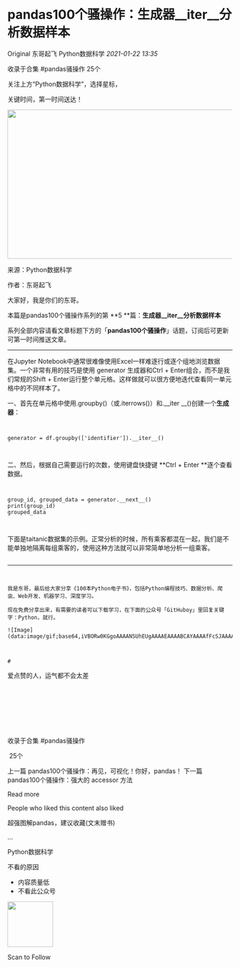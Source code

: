 # pandas100个骚操作：生成器\_\_iter\_\_分析数据样本

<a id="copyright_logo"></a>Original 东哥起飞 <a id="profileBt"></a><a id="js_name"></a>Python数据科学 *2021-01-22 13:35*

<a id="js_article-tag-card__left"></a>收录于合集 #pandas骚操作 <a id="js_article-tag-card__right"></a>25个

关注上方“Python数据科学”，选择星标，

关键时间，第一时间送达！

<img width="657" height="334" src="../../../_resources/640_wx_fmt_png_wxfrom_5_wx_lazy__a470889ebec34346a.png"/>

来源：Python数据科学

作者：东哥起飞

大家好，我是你们的东哥。

本篇是pandas100个骚操作系列的第 **5 **篇：**生成器\_\_iter\_\_分析数据样本**

系列全部内容请看文章标题下方的「**pandas100个骚操作**」话题，订阅后可更新可第一时间推送文章。

* * *

在Jupyter Notebook中通常很难像使用Excel一样难逐行或逐个组地浏览数据集。一个非常有用的技巧是使用 generator 生成器和Ctrl + Enter组合，而不是我们常规的Shift + Enter运行整个单元格。这样做就可以很方便地迭代查看同一单元格中的不同样本了。

一、首先在单元格中使用.groupby()（或.iterrows()）和.\_\_iter \_\_()创建一个**生成器**：

```


generator = df.groupby(['identifier']).__iter__()



```

二、然后，根据自己需要运行的次数，使用键盘快捷键 **Ctrl + Enter **逐个查看数据。

```


group_id, grouped_data = generator.__next__()
print(group_id) 
grouped_data



```

下面是taitanic数据集的示例。正常分析的时候，所有乘客都混在一起，我们是不能单独地隔离每组乘客的，使用这种方法就可以非常简单地分析一组乘客。

![Image](data:image/gif;base64,iVBORw0KGgoAAAANSUhEUgAAAAEAAAABCAYAAAAfFcSJAAAADUlEQVQImWNgYGBgAAAABQABh6FO1AAAAABJRU5ErkJggg==)

* * *

```


我是东哥，最后给大家分享《100本Python电子书》，包括Python编程技巧、数据分析、爬虫、Web开发、机器学习、深度学习。

现在免费分享出来，有需要的读者可以下载学习，在下面的公众号「GitHuboy」里回复关键字：Python，就行。

![Image](data:image/gif;base64,iVBORw0KGgoAAAANSUhEUgAAAAEAAAABCAYAAAAfFcSJAAAADUlEQVQImWNgYGBgAAAABQABh6FO1AAAAABJRU5ErkJggg==)

```


```


# 

```


爱点赞的人，运气都不会太差![Image](data:image/gif;base64,iVBORw0KGgoAAAANSUhEUgAAAAEAAAABCAYAAAAfFcSJAAAADUlEQVQImWNgYGBgAAAABQABh6FO1AAAAABJRU5ErkJggg==)


```




```


```




```

收录于合集 #<a id="js_album_keep_read_title"></a>pandas骚操作

 <a id="js_album_keep_read_size"></a>25个

<a id="js_album_prev"></a>上一篇 <a id="js_album_keep_read_pre_title"></a>pandas100个骚操作：再见，可视化！你好，pandas！ <a id="js_album_next"></a>下一篇 <a id="js_album_keep_read_next_title"></a>pandas100个骚操作：强大的 accessor 方法

<a id="js_view_source"></a>Read more

People who liked this content also liked

超强图解pandas，建议收藏(文末赠书)

...

Python数据科学

不看的原因

- 内容质量低
- 不看此公众号

<img width="102" height="102" src="../../../_resources/qrcode_scene_10000004_size_102___63121a7fe11a4f4a9.bmp"/>

Scan to Follow